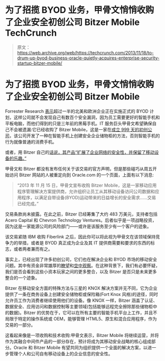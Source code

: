 # 为了招揽 BYOD 业务，甲骨文悄悄收购了企业安全初创公司 Bitzer Mobile TechCrunch

> 原文：<https://web.archive.org/web/https://techcrunch.com/2013/11/18/to-drum-up-byod-business-oracle-quietly-acquires-enterprise-security-startup-bitzer-mobile/>

# 为了招揽 BYOD 业务，甲骨文悄悄收购了企业安全初创公司 Bitzer Mobile

Forrester Research [表示](https://web.archive.org/web/20221205195419/http://www.forrester.com/Bring-Your-Own-Device-(BYOD))超过一半的北美和欧洲企业正在实施正式的 BYOD 计划，这样公司就不会发现自己有数百个安全漏洞，因为员工需要更好的智能手机和平板电脑，而他们得到的只是三年前的黑莓手机。IT 服务巨头甲骨文希望确保自己不会被遗漏:它已经收购了 Bitzer Mobile，这是一家在[成立 999 天的初创公司](https://web.archive.org/web/20221205195419/https://twitter.com/naeem/statuses/401769308885237760)，该公司开发了一种在智能手机上创建安全企业储物柜的方法，否则智能手机的行为就像普通的消费手机。

或者，用 Bitzer 自己的[话说，其产品“扩展了企业网络的安全性，并保留了移动设备的乐趣。”](https://web.archive.org/web/20221205195419/http://www.youtube.com/watch?feature=player_embedded&v=aLgRhJeTeHo)

甲骨文和 Bitzer 都没有发布任何关于该交易的官方声明，但是那些碰巧从周五开始访问 Bitzer 网站的人被重定向到 Oracle.com 的一个页面，上面有以下消息:

> “2013 年 11 月 15 日，甲骨文宣布收购 Bitzer Mobile，这是一家移动应用程序管理解决方案提供商，允许组织让员工从其移动设备访问公司数据和应用程序，以满足自带设备(BYOD)运动带来的日益增长的安全需求……交易已经完成。”

交易条款尚未披露。在此之前，Bitzer 已经筹集了大约 483 万美元，支持者包括 Acero Capital 和 Chevron Technology Ventures。后者似乎是一项战略投资，因为这是一家能源公司的风险部门——或许是该服务至少有一个客户的迹象。

该交易紧随 IBM 收购 Fiberlink 之后，因此你可以将此视为甲骨文在该领域保持竞争力的举措，或者是 BYOD 真正成为企业及其 IT 提供商需要和要求的东西的标志，或者两者兼而有之。

事实上，已经出现了许多初创公司，它们也在解决企业和 BYOD 市场的移动安全问题。其中有资金非常雄厚的[瞭望](https://web.archive.org/web/20221205195419/https://beta.techcrunch.com/2013/10/10/mobile-security-app-lookout-takes-another-55m-led-by-deutsche-telekom-to-expand-in-europe-enterprise/)和[空中观察](https://web.archive.org/web/20221205195419/https://beta.techcrunch.com/2013/05/16/enterprise-mobility-upstart-airwatch-adds-25m-from-accel-to-take-its-series-a-total-to-225m-as-it-preps-for-acquisitions/)。在这种背景下，我们有必要怀疑，我们是否会看到这些小资本玩家之间的更多整合，以及 Bitzer 是否只是未来更多整合的一个迹象。

Bitzer 在移动安全方面的特殊方法与三星的 KNOX 解决方案并无不同，它为企业提供了一条在商务设备上创建安全储物柜或保险箱(Fort Knox 风格)的途径，同时允许员工作为消费者继续使用他们的设备。像 KNOX 一样，Bitzer 涵盖了认证、数据安全、应用访问和数据控制等主要领域(包括能够远程完全擦除那些储物柜中的数据)。Bitzer 的优势在于，它可以在所有主要的智能手机平台上工作，并且不局限于特定的操作系统或 OEM，能够管理 HTML5、原生和混合应用程序，作为交易的一部分。

这看起来像是一项收购和技术收购:甲骨文表示，Bitzer Mobile 将继续运营，并将作为其融合中间件产品的一部分存在，预计将成为其移动安全战略的核心组成部分。Oracle 和 Bitzer Mobile 有望共同为组织提供一个全面的解决方案，以进一步管理个人和公司自有移动设备上的企业信息的安全性。